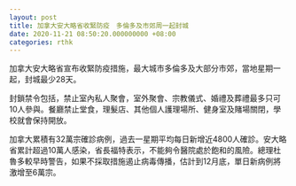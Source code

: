 ```yaml
---
layout: post
title: 加拿大安大略省收緊防疫　多倫多及市郊周一起封城
date: 2020-11-21 08:50:20.000000000 +08:00
categories: rthk
---
```


加拿大安大略省宣布收緊防疫措施，最大城市多倫多及大部分市郊，當地星期一起，封城最少28天。

封鎖禁令包括，禁止室內私人聚會，室外聚會、宗教儀式、婚禮及葬禮最多只可10人參與。餐廳禁止堂食，理髮店、其他個人護理場所、健身室及賭場關閉，學校就會保持開放。

加拿大累積有32萬宗確診病例，過去一星期平均每日新增近4800人確診。安大略省累計超過10萬人感染，省長福特表示，不能夠令醫院處於飽和的風險。總理杜魯多較早時警告，如果不採取措施遏止病毒傳播，估計到12月底，單日新病例將激增至6萬宗。

